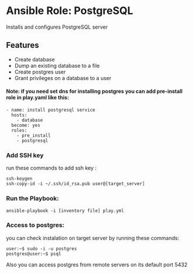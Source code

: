# Ansible Role: PostgreSQL
Installs and configures PostgreSQL server 

## Features

* Create database 
* Dump an existing database to a file
* Create postgres user
* Grant privileges on a database to a user


#### Note: if you need set dns for installing postgres you can add pre-install role in play.yaml like this:
```
- name: install postgresql service
  hosts:
    - database
  become: yes
  roles:
    - pre_install
    - postgresql
```
### Add SSH key
run these commands to add ssh key :
```
ssh-keygen
ssh-copy-id -i ~/.ssh/id_rsa.pub user@[target_server]
```

### Run the Playbook:
```
ansible-playbook -i [inventory file] play.yml
```

### Access to postgres:
you can check instalation on target server by running these commands:
```
user:~$ sudo -i -u postgres
postgres@user:~$ psql
```
Also you can access postgres from remote servers on its default port 5432
